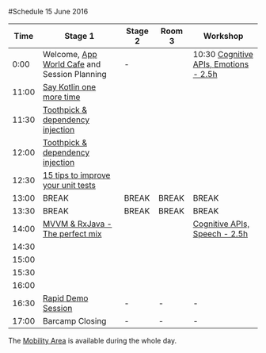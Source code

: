 #Schedule 15 June 2016

Time | Stage 1 | Stage 2 | Room 3 |  Workshop | 
-----|--------|---------|---------|---------
0:00  | Welcome, [App World Cafe](app_world_cafe.md) and Session Planning | - |  | 10:30 [Cognitive APIs, Emotions - 2.5h](microsoft_workshop1.md)
11:00  | [Say Kotlin one more time](kotlin.md)|| |  
11:30  | [Toothpick & dependency injection](toothpick.md)|| | 
12:00  | [Toothpick & dependency injection](toothpick.md)| || 
12:30  | [15 tips to improve your unit tests](unit_tests.md)| | |  
13:00  | BREAK     | BREAK | BREAK | BREAK 
13:30  | BREAK     | BREAK | BREAK | BREAK 
14:00  | [MVVM & RxJava - The perfect mix](mvvm.md)|  || [Cognitive APIs, Speech - 2.5h](microsoft_workshop2.md) 
14:30  | | | |  
15:00  | | | |
15:30  | | | |
16:00  | | | |
16:30  | [Rapid Demo Session](rapid_demos.md)| - | - | -  
17:00  | Barcamp Closing        | - | - | -

The [Mobility Area](area_mobility.md) is available during the whole day.
